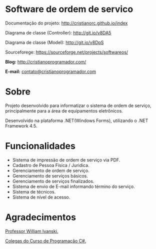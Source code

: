 # Software de ordem de servico

Documentação do projeto: http://cristianorc.github.io/index

Diagrama de classe (Controller): http://git.io/v8DA5

Diagrama de classe (Model): http://git.io/v8DpS

Sourceforege: https://sourceforge.net/projects/softwareos/

<b>Blog:</b> http://cristianoprogramador.com/

<b>E-mail:</b> contato@cristianoprogramador.com


<p> </p>
<h1> Sobre </h1>
Projeto desenvolvido para informatizar o sistema de ordem de serviço, principalmente para a área de equipamentos eletrônicos.

Desenvolvido na plataforma .NET(Windows Forms), utilizando o .NET Framework 4.5.


<p> </p>
<h1> Funcionalidades </h1>
<ul>
<li>Sistema de impressão de ordem de serviço via PDF.</li>
<li>Cadastro de Pessoa Física / Juridica.</li>
<li>Gerenciamento de ordem de serviço.</li>
<li>Gerenciamento de serviços básicos.</li>
<li>Gerenciamento de serviços finalizados.</li>
<li>Sistema de envio de E-mail informando término do serviço.</li>
<li>Sistema de técnicos.</li>
<li>Sistema de nível de acesso.</li>
</ul>

<h1> Agradecimentos </h1>
<a href="http://williamivanski.com.br/" target="_blank" >Professor William Ivanski.</a>

<a href="https://plus.google.com/communities/102417267229322909418" target="_blank" >Colegas do Curso de Programação C#.</a>
